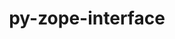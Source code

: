 ---
title: "py-zope-interface"
layout: cache
categories: [package, v0.22.3]
meta: {"versions": ["5.4.0"], "compilers": ["gcc@=11.1.0", "gcc@=11.4.0", "gcc@=9.4.0", "oneapi@=2024.0.0"], "oss": ["ubuntu20.04", "ubuntu22.04"], "platforms": ["linux"], "targets": ["neoverse_v1", "neoverse_v2", "ppc64le", "x86_64_v3"], "stacks": ["data-vis-sdk", "e4s", "e4s-neoverse-v2", "e4s-neoverse_v1", "e4s-oneapi", "e4s-power", "root"], "num_specs": 13, "num_specs_by_stack": {"root": 13, "e4s-power": 2, "data-vis-sdk": 2, "e4s-neoverse_v1": 2, "e4s-neoverse-v2": 2, "e4s": 3, "e4s-oneapi": 2}}
spec_details: [{"hash": "sduujbywo4hct7ktbuqk4k4qtfegmd3h", "compiler": "gcc@=9.4.0", "versions": ["5.4.0"], "os": "ubuntu20.04", "platform": "linux", "target": "ppc64le", "variants": ["build_system=python_pip"], "stacks": ["root", "e4s-power"], "size": "-", "tarball": "https://binaries.spack.io/v0.22.3/build_cache/linux-ubuntu20.04-ppc64le/gcc-9.4.0/py-zope-interface-5.4.0/linux-ubuntu20.04-ppc64le-gcc-9.4.0-py-zope-interface-5.4.0-sduujbywo4hct7ktbuqk4k4qtfegmd3h.spack"}, {"hash": "iuk6n7sjpaot6imjyyvegoroaf4bqtbi", "compiler": "gcc@=9.4.0", "versions": ["5.4.0"], "os": "ubuntu20.04", "platform": "linux", "target": "ppc64le", "variants": ["build_system=python_pip"], "stacks": ["root", "e4s-power"], "size": "-", "tarball": "https://binaries.spack.io/v0.22.3/build_cache/linux-ubuntu20.04-ppc64le/gcc-9.4.0/py-zope-interface-5.4.0/linux-ubuntu20.04-ppc64le-gcc-9.4.0-py-zope-interface-5.4.0-iuk6n7sjpaot6imjyyvegoroaf4bqtbi.spack"}, {"hash": "qthf3d4inp5ghosialut2v2lxwvuraic", "compiler": "gcc@=11.1.0", "versions": ["5.4.0"], "os": "ubuntu20.04", "platform": "linux", "target": "x86_64_v3", "variants": ["build_system=python_pip"], "stacks": ["data-vis-sdk", "root"], "size": "-", "tarball": "https://binaries.spack.io/v0.22.3/build_cache/linux-ubuntu20.04-x86_64_v3/gcc-11.1.0/py-zope-interface-5.4.0/linux-ubuntu20.04-x86_64_v3-gcc-11.1.0-py-zope-interface-5.4.0-qthf3d4inp5ghosialut2v2lxwvuraic.spack"}, {"hash": "b4nje4zdpn3ji742s7txfssrpx3qws5e", "compiler": "gcc@=11.1.0", "versions": ["5.4.0"], "os": "ubuntu20.04", "platform": "linux", "target": "x86_64_v3", "variants": ["build_system=python_pip"], "stacks": ["data-vis-sdk", "root"], "size": "-", "tarball": "https://binaries.spack.io/v0.22.3/build_cache/linux-ubuntu20.04-x86_64_v3/gcc-11.1.0/py-zope-interface-5.4.0/linux-ubuntu20.04-x86_64_v3-gcc-11.1.0-py-zope-interface-5.4.0-b4nje4zdpn3ji742s7txfssrpx3qws5e.spack"}, {"hash": "w2yuwtmgw2rqjwwpelr74tcj6rkbuiyu", "compiler": "gcc@=11.4.0", "versions": ["5.4.0"], "os": "ubuntu22.04", "platform": "linux", "target": "neoverse_v1", "variants": ["build_system=python_pip"], "stacks": ["root", "e4s-neoverse_v1"], "size": "-", "tarball": "https://binaries.spack.io/v0.22.3/build_cache/linux-ubuntu22.04-neoverse_v1/gcc-11.4.0/py-zope-interface-5.4.0/linux-ubuntu22.04-neoverse_v1-gcc-11.4.0-py-zope-interface-5.4.0-w2yuwtmgw2rqjwwpelr74tcj6rkbuiyu.spack"}, {"hash": "argbmxqmtw7xtxnf6ev4je427hx6s4l7", "compiler": "gcc@=11.4.0", "versions": ["5.4.0"], "os": "ubuntu22.04", "platform": "linux", "target": "neoverse_v1", "variants": ["build_system=python_pip"], "stacks": ["root", "e4s-neoverse_v1"], "size": "-", "tarball": "https://binaries.spack.io/v0.22.3/build_cache/linux-ubuntu22.04-neoverse_v1/gcc-11.4.0/py-zope-interface-5.4.0/linux-ubuntu22.04-neoverse_v1-gcc-11.4.0-py-zope-interface-5.4.0-argbmxqmtw7xtxnf6ev4je427hx6s4l7.spack"}, {"hash": "72hq5bjd6y3x5fh57mov4glmcjhjfylh", "compiler": "gcc@=11.4.0", "versions": ["5.4.0"], "os": "ubuntu22.04", "platform": "linux", "target": "neoverse_v2", "variants": ["build_system=python_pip"], "stacks": ["e4s-neoverse-v2", "root"], "size": "-", "tarball": "https://binaries.spack.io/v0.22.3/build_cache/linux-ubuntu22.04-neoverse_v2/gcc-11.4.0/py-zope-interface-5.4.0/linux-ubuntu22.04-neoverse_v2-gcc-11.4.0-py-zope-interface-5.4.0-72hq5bjd6y3x5fh57mov4glmcjhjfylh.spack"}, {"hash": "sogmuvcrnp5jft2fbdjdl2fgicninud5", "compiler": "gcc@=11.4.0", "versions": ["5.4.0"], "os": "ubuntu22.04", "platform": "linux", "target": "neoverse_v2", "variants": ["build_system=python_pip"], "stacks": ["e4s-neoverse-v2", "root"], "size": "-", "tarball": "https://binaries.spack.io/v0.22.3/build_cache/linux-ubuntu22.04-neoverse_v2/gcc-11.4.0/py-zope-interface-5.4.0/linux-ubuntu22.04-neoverse_v2-gcc-11.4.0-py-zope-interface-5.4.0-sogmuvcrnp5jft2fbdjdl2fgicninud5.spack"}, {"hash": "o5keogusvcslcxwxumc2xfr4okcwix4g", "compiler": "gcc@=11.4.0", "versions": ["5.4.0"], "os": "ubuntu22.04", "platform": "linux", "target": "x86_64_v3", "variants": ["build_system=python_pip"], "stacks": ["root", "e4s"], "size": "-", "tarball": "https://binaries.spack.io/v0.22.3/build_cache/linux-ubuntu22.04-x86_64_v3/gcc-11.4.0/py-zope-interface-5.4.0/linux-ubuntu22.04-x86_64_v3-gcc-11.4.0-py-zope-interface-5.4.0-o5keogusvcslcxwxumc2xfr4okcwix4g.spack"}, {"hash": "24goaewuw7os4jiijtuouqltigoogklz", "compiler": "gcc@=11.4.0", "versions": ["5.4.0"], "os": "ubuntu22.04", "platform": "linux", "target": "x86_64_v3", "variants": ["build_system=python_pip"], "stacks": ["root", "e4s"], "size": "-", "tarball": "https://binaries.spack.io/v0.22.3/build_cache/linux-ubuntu22.04-x86_64_v3/gcc-11.4.0/py-zope-interface-5.4.0/linux-ubuntu22.04-x86_64_v3-gcc-11.4.0-py-zope-interface-5.4.0-24goaewuw7os4jiijtuouqltigoogklz.spack"}, {"hash": "4zkkkhw7zv5cxl6dzhzk5chtpxeasvb4", "compiler": "gcc@=11.4.0", "versions": ["5.4.0"], "os": "ubuntu22.04", "platform": "linux", "target": "x86_64_v3", "variants": ["build_system=python_pip"], "stacks": ["root", "e4s"], "size": "-", "tarball": "https://binaries.spack.io/v0.22.3/build_cache/linux-ubuntu22.04-x86_64_v3/gcc-11.4.0/py-zope-interface-5.4.0/linux-ubuntu22.04-x86_64_v3-gcc-11.4.0-py-zope-interface-5.4.0-4zkkkhw7zv5cxl6dzhzk5chtpxeasvb4.spack"}, {"hash": "vcmpc5zkgx2ftoeaa42tqks4cldbj5b6", "compiler": "oneapi@=2024.0.0", "versions": ["5.4.0"], "os": "ubuntu22.04", "platform": "linux", "target": "x86_64_v3", "variants": ["build_system=python_pip"], "stacks": ["root", "e4s-oneapi"], "size": "-", "tarball": "https://binaries.spack.io/v0.22.3/build_cache/linux-ubuntu22.04-x86_64_v3/oneapi-2024.0.0/py-zope-interface-5.4.0/linux-ubuntu22.04-x86_64_v3-oneapi-2024.0.0-py-zope-interface-5.4.0-vcmpc5zkgx2ftoeaa42tqks4cldbj5b6.spack"}, {"hash": "mcg3lde5wraf72pdwy4lrp67tv7lqbgh", "compiler": "oneapi@=2024.0.0", "versions": ["5.4.0"], "os": "ubuntu22.04", "platform": "linux", "target": "x86_64_v3", "variants": ["build_system=python_pip"], "stacks": ["root", "e4s-oneapi"], "size": "-", "tarball": "https://binaries.spack.io/v0.22.3/build_cache/linux-ubuntu22.04-x86_64_v3/oneapi-2024.0.0/py-zope-interface-5.4.0/linux-ubuntu22.04-x86_64_v3-oneapi-2024.0.0-py-zope-interface-5.4.0-mcg3lde5wraf72pdwy4lrp67tv7lqbgh.spack"}]
---
